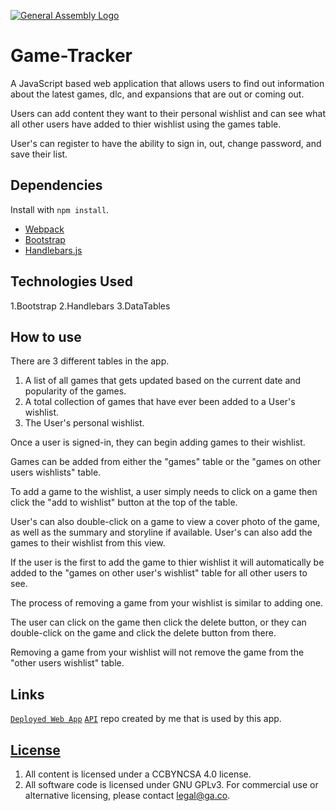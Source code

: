 [![General Assembly Logo](https://camo.githubusercontent.com/1a91b05b8f4d44b5bbfb83abac2b0996d8e26c92/687474703a2f2f692e696d6775722e636f6d2f6b6538555354712e706e67)](https://generalassemb.ly/education/web-development-immersive)

# Game-Tracker

A JavaScript based web application that allows users to find out information
about the latest games, dlc, and expansions that are out or coming out.

Users can add content they want to their personal wishlist and can see what all
other users have added to thier wishlist using the games table.

User's can register to have the ability to sign in, out, change password, and
save their list.

## Dependencies

Install with `npm install`.

-   [Webpack](https://webpack.github.io)
-   [Bootstrap](http://getbootstrap.com)
-   [Handlebars.js](http://handlebarsjs.com)

## Technologies Used

1.Bootstrap
2.Handlebars
3.DataTables

## How to use

There are 3 different tables in the app.
  1. A list of all games that gets updated based on the current date and
     popularity of the games.
  2. A total collection of games that have ever been added to a User's wishlist.
  3. The User's personal wishlist.

Once a user is signed-in, they can begin adding games to their wishlist.

Games can be added from either the "games" table or the "games on other users
wishlists" table.

To add a game to the wishlist, a user simply needs to click on a game then
click the "add to wishlist" button at the top of the table.

User's can also double-click on a game to view a cover photo of the game, as
well as the summary and storyline if available. User's can also add the games
to their wishlist from this view.

If the user is the first to add the game to thier wishlist it will automatically
be added to the "games on other user's wishlist" table for all other users to see.

The process of removing a game from your wishlist is similar to adding one.

The user can click on the game then click the delete button, or they can
double-click on the game and click the delete button from there.

Removing a game from your wishlist will not remove the game from the "other
users wishlist" table.

## Links

[`Deployed Web App`](https://fcarrion001.github.io/game-tracker-client/)
[`API`](https://github.com/Fcarrion001/gamer-api) repo created by me that is used by this app.


## [License](LICENSE)

1.  All content is licensed under a CC­BY­NC­SA 4.0 license.
1.  All software code is licensed under GNU GPLv3. For commercial use or
    alternative licensing, please contact legal@ga.co.
